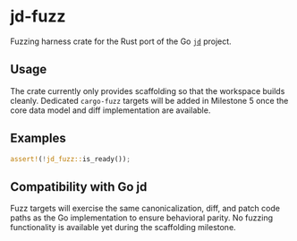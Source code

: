 # jd-fuzz

Fuzzing harness crate for the Rust port of the Go [`jd`](https://github.com/josephburnett/jd) project.

## Usage

The crate currently only provides scaffolding so that the workspace builds cleanly. Dedicated `cargo-fuzz` targets will be added in Milestone 5 once the core data model and diff implementation are available.

## Examples

```rust
assert!(!jd_fuzz::is_ready());
```

## Compatibility with Go jd

Fuzz targets will exercise the same canonicalization, diff, and patch code paths as the Go implementation to ensure behavioral parity. No fuzzing functionality is available yet during the scaffolding milestone.
